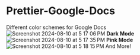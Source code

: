 # Prettier-Google-Docs
Different color schemes for Google Docs
![Screenshot 2024-08-10 at 5 17 06 PM](https://github.com/user-attachments/assets/667b7d20-af1a-4a28-bf41-c78f9dd27797)
**Dark Mode**
![Screenshot 2024-08-10 at 5 17 35 PM](https://github.com/user-attachments/assets/d77ba8f6-c28b-4e25-ac93-5ae30c1e93e6)
**Pink Mode**
![Screenshot 2024-08-10 at 5 18 15 PM](https://github.com/user-attachments/assets/0e328b4b-2153-46e8-8687-d2efa4eda120)
And More!
